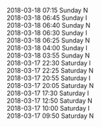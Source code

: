 2018-03-18 07:15 Sunday  N  
2018-03-18 06:45 Sunday  I  
2018-03-18 06:40 Sunday  N  
2018-03-18 06:30 Sunday  I  
2018-03-18 06:25 Sunday  N  
2018-03-18 04:00 Sunday  I  
2018-03-18 03:55 Sunday  N  
2018-03-17 22:30 Saturday  I  
2018-03-17 22:25 Saturday  N  
2018-03-17 20:55 Saturday  I  
2018-03-17 20:05 Saturday  N  
2018-03-17 17:30 Saturday  I  
2018-03-17 12:50 Saturday  N  
2018-03-17 10:00 Saturday  I  
2018-03-17 09:50 Saturday  N  
